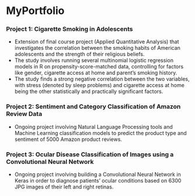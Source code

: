 # MyPortfolio

### Project 1: Cigarette Smoking in Adolescents

  - Extension of final course project (Applied Quantitative Analysis) that investigates the correlation       between the smoking habits of American adolescents and the strength of their religious beliefs.
  - The study involves running several multinomial logistic regression models in R on propensity-score-matched data, controlling for factors like gender, cigarette access at home and parent’s smoking history.
  - The study finds a strong negative correlation between the two variables, with stress (denoted by sleep problems) and cigarette access at home being the other statistically and practically significant factors. 

### Project 2: Sentiment and Category Classification of Amazon Review Data

  - Ongoing project involving Natural Language Processing tools and Machine Learning classification models to predict the product type and sentiment of 5000 Amazon product reviews.

### Project 3: Ocular Disease Classification of Images using a Convolutional Neural Network

  - Ongoing project involving building a Convolutional Neural Network in Keras in order to diagnose patients’ ocular conditions based on 6300 JPG images of their left and right retinas. 
